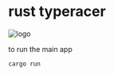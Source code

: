 


# rust typeracer
![logo](https://github.com/alexzanderr/rust-typeracer/blob/main/static/while_running2.png?raw=True)


to run the main app
```shell
cargo run
```

